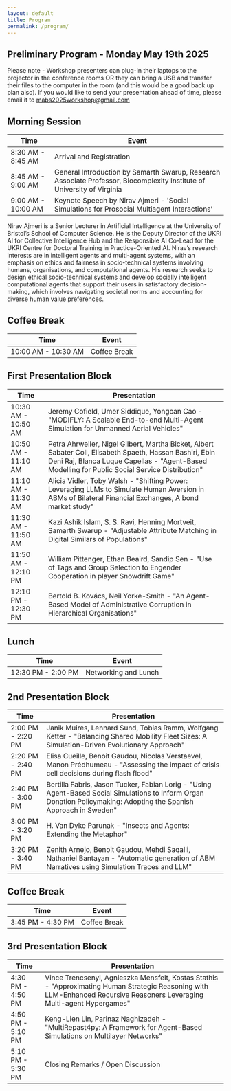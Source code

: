 ```yaml
---
layout: default
title: Program
permalink: /program/
---
```


## Preliminary Program - Monday May 19th 2025

Please note - Workshop presenters can plug-in their laptops to the projector in the conference rooms OR they can bring a USB and transfer their files to the computer in the room (and this would be a good back up plan also). If you would like to send your presentation ahead of time, please email it to mabs2025workshop@gmail.com   

## Morning Session

| Time            | Event                                                                 |
|-----------------|-----------------------------------------------------------------------|
| 8:30 AM - 8:45 AM | Arrival and Registration                                              |
| 8:45 AM - 9:00 AM | General Introduction by Samarth Swarup, Research Associate Professor, Biocomplexity Institute of  University of Virginia |
| 9:00 AM - 10:00 AM | Keynote Speech by Nirav Ajmeri - 'Social Simulations for Prosocial Multiagent Interactions’ 


Nirav Ajmeri is a Senior Lecturer in Artificial Intelligence at the University of Bristol’s School of Computer Science. He is the Deputy Director of the UKRI AI for Collective Intelligence Hub and the Responsible AI Co-Lead for the UKRI Centre for Doctoral Training in Practice-Oriented AI. Nirav’s research interests are in intelligent agents and multi-agent systems, with an emphasis on ethics and fairness in socio-technical systems involving humans, organisations, and computational agents. His research seeks to design ethical socio-technical systems and develop socially intelligent computational agents that support their users in satisfactory decision-making, which involves navigating societal norms and accounting for diverse human value preferences.     


## Coffee Break
| Time            | Event                    |
|-----------------|--------------------------|
| 10:00 AM - 10:30 AM | Coffee Break             |

## First Presentation Block
| Time            | Presentation                                                                 |
|-----------------|------------------------------------------------------------------------------|
| 10:30 AM - 10:50 AM | Jeremy Cofield, Umer Siddique, Yongcan Cao - "MODIFLY: A Scalable End-to-end Multi-Agent Simulation for Unmanned Aerial Vehicles" |
| 10:50 AM - 11:10 AM | Petra Ahrweiler, Nigel Gilbert, Martha Bicket, Albert Sabater Coll, Elisabeth Spaeth, Hassan Bashiri, Ebin Deni Raj, Blanca Luque Capellas - "Agent-Based Modelling for Public Social Service Distribution" |
| 11:10 AM - 11:30 AM | Alicia Vidler, Toby Walsh - "Shifting Power: Leveraging LLMs to Simulate Human Aversion in ABMs of Bilateral Financial Exchanges, A bond market study" |
| 11:30 AM - 11:50 AM | Kazi Ashik Islam, S. S. Ravi, Henning Mortveit, Samarth Swarup - "Adjustable Attribute Matching in Digital Similars of Populations" |
| 11:50 AM - 12:10 PM | William Pittenger, Ethan Beaird, Sandip Sen - "Use of Tags and Group Selection to Engender Cooperation in player Snowdrift Game" |
| 12:10 PM - 12:30 PM | Bertold B. Kovács, Neil Yorke-Smith - "An Agent-Based Model of Administrative Corruption in Hierarchical Organisations" |


## Lunch
| Time            | Event   |
|-----------------|---------|
| 12:30 PM - 2:00 PM | Networking and Lunch   |


## 2nd Presentation Block

| Time            | Presentation                                                                 |
|-----------------|------------------------------------------------------------------------------|
| 2:00 PM - 2:20 PM | Janik Muires, Lennard Sund, Tobias Ramm, Wolfgang Ketter - "Balancing Shared Mobility Fleet Sizes: A Simulation-Driven Evolutionary Approach" |
| 2:20 PM - 2:40 PM | Elisa Cueille, Benoit Gaudou, Nicolas Verstaevel, Manon Prédhumeau - "Assessing the impact of crisis cell decisions during flash flood" |
| 2:40 PM - 3:00 PM | Bertilla Fabris, Jason Tucker, Fabian Lorig - "Using Agent-Based Social Simulations to Inform Organ Donation Policymaking: Adopting the Spanish Approach in Sweden" |
| 3:00 PM - 3:20 PM | H. Van Dyke Parunak - "Insects and Agents: Extending the Metaphor" |
| 3:20 PM - 3:40 PM | Zenith Arnejo, Benoit Gaudou, Mehdi Saqalli, Nathaniel Bantayan - "Automatic generation of ABM Narratives using Simulation Traces and LLM" |




## Coffee Break
| Time            | Event                    |
|-----------------|--------------------------|
| 3:45 PM - 4:30 PM | Coffee Break             |



## 3rd Presentation Block
| Time            | Presentation                                                                 |
|-----------------|------------------------------------------------------------------------------|
| 4:30 PM - 4:50 PM | Vince Trencsenyi, Agnieszka Mensfelt, Kostas Stathis - "Approximating Human Strategic Reasoning with LLM-Enhanced Recursive Reasoners Leveraging Multi-agent Hypergames" |
| 4:50 PM - 5:10 PM | Keng-Lien Lin, Parinaz Naghizadeh - "MultiRepast4py: A Framework for Agent-Based Simulations on Multilayer Networks" |
| 5:10 PM - 5:30 PM | Closing Remarks / Open Discussion |



